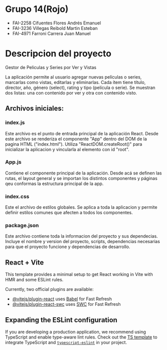 # Grupo 14(Rojo)

- FAI-2258 Cifuentes Flores Andrés Emanuel
- FAI-3236 Villegas Reibold Martin Esteban
- FAI-4971 Farroni Carrera Juan Manuel

# Descripcion del proyecto

Gestor de Peliculas y Series por Ver y Vistas

La aplicación permite al usuario agregar nuevas películas o series, marcarlas como vistas, editarlas
y eliminarlas. Cada ítem tiene título, director, año, género (select), rating y tipo (película o serie).
Se muestran dos listas: una con contenido por ver y otra con contenido visto.

## Archivos iniciales:

### index.js

Este archivo es el punto de entrada principal de la aplicación React. Desde este archivo se renderiza
el componente "App" dentro del DOM de la pagina HTML ("index.html"). Utiliza "ReactDOM.createRoot()" para
inicializar la aplicacion y vincularla al elemento con id "root".

### App.js

Contiene el componente principal de la aplicación. Desde acá se definen las rutas, el layout general y
se importan los distintos componentes y páginas qeu conformas la estructura principal de la app.

### index.css

Este el archivo de estilos globales. Se aplica a toda la aplicacion y permite definir estilos comunes que
afecten a todos los componentes.

### package.json

Este archivo contiene toda la informacion del proyecto y sus dependecias. Incluye el nombre y version del
proyecto, scripts, dependencias necesarias para que el proyecto funcione y dependencias de desarrollo.

## React + Vite

This template provides a minimal setup to get React working in Vite with HMR and some ESLint rules.

Currently, two official plugins are available:

- [@vitejs/plugin-react](https://github.com/vitejs/vite-plugin-react/blob/main/packages/plugin-react/README.md) uses [Babel](https://babeljs.io/) for Fast Refresh
- [@vitejs/plugin-react-swc](https://github.com/vitejs/vite-plugin-react-swc) uses [SWC](https://swc.rs/) for Fast Refresh

## Expanding the ESLint configuration

If you are developing a production application, we recommend using TypeScript and enable type-aware lint rules. Check out the [TS template](https://github.com/vitejs/vite/tree/main/packages/create-vite/template-react-ts) to integrate TypeScript and [`typescript-eslint`](https://typescript-eslint.io) in your project.
